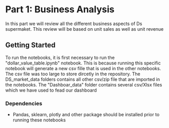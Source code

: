 # Part 1: Business Analysis
In this part we will review all the different business aspects of Ds supermaket. This review will be based on unit sales as well as unit revenue

## Getting Started
To run the notebooks, it is first necessary to run the "dollar_value_table.ipynb" notebook. This is because running this specific notebook will generate a new csv fille that is used in the other notebooks. The csv file was too large to store dircetly in the repository. The DS_market_data folders contains all other csv/zip file that are imported in the notebooks. The "Dashboar_data" folder contains several csv/Xlsx files which we have used to fead our dashboard

### Dependencies

* Pandas, sklearn, plotly and other package should be installed prior to running these notebooks

